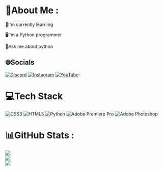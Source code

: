 # 💫About Me :
🌱I'm currently learning

🖥️I'm a Python programmer

💬Ask me about python

## 🌐Socials
[![Discord](https://img.shields.io/badge/Discord-%237289DA.svg?logo=discord&logoColor=white)](htttps://discord.gg/https://discord.gg/FANZBxJUDH) [![Instagram](https://img.shields.io/badge/Instagram-%23E4405F.svg?logo=Instagram&logoColor=white)](https://instagram.com/craft__py) [![YouTube](https://img.shields.io/badge/YouTube-%23FF0000.svg?logo=YouTube&logoColor=white)](https://youtube.com/channel/UC-W6J-wpBw1U7Tu9apVbt2w) 

# 💻Tech Stack
![CSS3](https://img.shields.io/badge/css3-%231572B6.svg?style=for-the-badge&logo=css3&logoColor=white) ![HTML5](https://img.shields.io/badge/html5-%23E34F26.svg?style=for-the-badge&logo=html5&logoColor=white) ![Python](https://img.shields.io/badge/python-3670A0?style=for-the-badge&logo=python&logoColor=ffdd54) ![Adobe Premiere Pro](https://img.shields.io/badge/Adobe%20Premiere%20Pro-9999FF.svg?style=for-the-badge&logo=Adobe%20Premiere%20Pro&logoColor=white) ![Adobe Photoshop](https://img.shields.io/badge/adobephotoshop-%2331A8FF.svg?style=for-the-badge&logo=adobephotoshop&logoColor=white)
# 📊GitHub Stats :
![](https://github-readme-stats.vercel.app/api?username=craftgame121&theme=vue-dark&hide_border=false&include_all_commits=true&count_private=false)<br/>
![](https://github-readme-streak-stats.herokuapp.com/?user=craftgame121&theme=vue-dark&hide_border=false)<br/>
![](https://github-readme-stats.vercel.app/api/top-langs/?username=craftgame121&theme=vue-dark&hide_border=false&include_all_commits=true&count_private=false&layout=compact)
